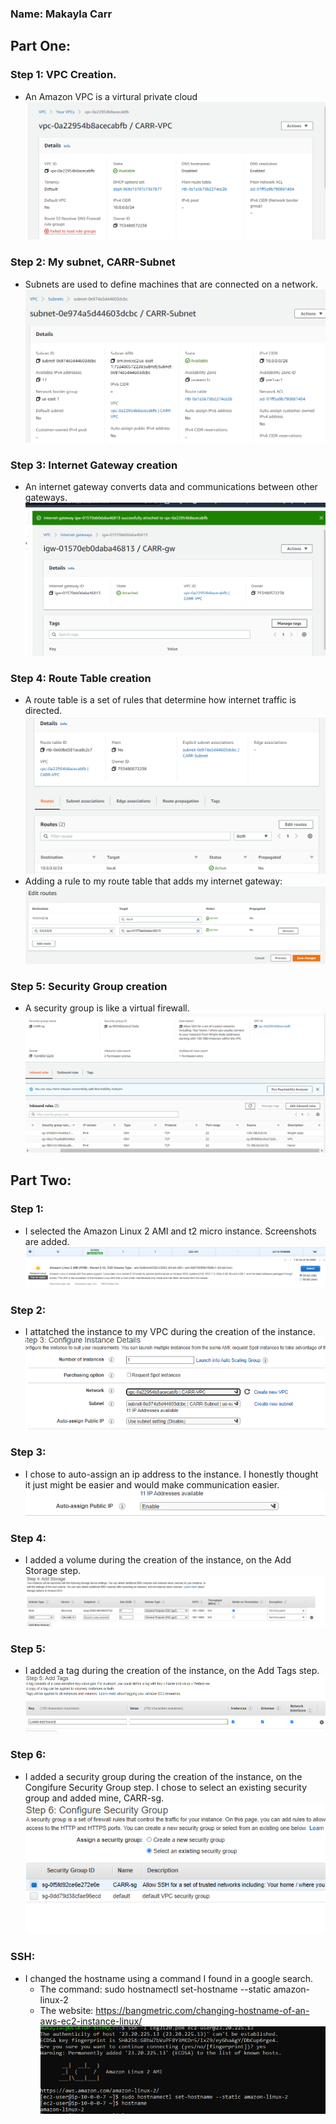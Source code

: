 ### Name: Makayla Carr

## Part One:
### Step 1: VPC Creation.
* An Amazon VPC is a virtural private cloud 
![Step1](screenshotCompilation/Step1.PNG?raw=true "Step 1")

### Step 2: My subnet, CARR-Subnet
* Subnets are used to define machines that are connected on a network. 
![Step2](screenshotCompilation/Step2.PNG?raw=true "Step 2")

### Step 3: Internet Gateway creation
* An internet gateway converts data and communications between other gateways.
![Step3](screenshotCompilation/Step3.PNG?raw=true "Step 3")

### Step 4: Route Table creation
* A route table is a set of rules that determine how internet traffic is directed.
![Step4](screenshotCompilation/Step4.PNG?raw=true "Step 4")
* Adding a rule to my route table that adds my internet gateway: 
![RTRule](screenshotCompilation/InternetGatewayRule.PNG?raw=true "Rule")
### Step 5: Security Group creation
* A security group is like a virtual firewall.
![Step5](screenshotCompilation/Step5.PNG?raw=true "Step 5")

## Part Two:

### Step 1:
* I selected the Amazon Linux 2 AMI and t2 micro instance. Screenshots are added.
![InstanceSelected](screenshotCompilation/instanceselected.PNG?raw=true "Instance Selected")
![AMIselected](screenshotCompilation/AMISELECTED.PNG?raw=true "AMI Selected")

### Step 2: 
* I attatched the instance to my VPC during the creation of the instance. 
![Part2Step2](screenshotCompilation/Part2Step2.PNG?raw=true "Part 2 Step 2")

### Step 3: 
* I chose to auto-assign an ip address to the instance. I honestly thought it just might be easier and would make communication easier.
![Part2Step3](screenshotCompilation/Part2Step3.PNG?raw=true "Part 2 Step 3")

### Step 4: 
* I added a volume during the creation of the instance, on the Add Storage step.
![Part2Step4](screenshotCompilation/Part2Step4.PNG?raw=true "Part 2 Step 4")

### Step 5:
* I added a tag during the creation of the instance, on the Add Tags step.
![Part2Step5](screenshotCompilation/Part2Step5.PNG?raw=true "Part 2 Step 5")

### Step 6:
* I added a security group during the creation of the instance, on the Congifure Security Group step. I chose to select an existing security group and added mine, CARR-sg.
![Part2Step6](screenshotCompilation/Part2Step6.PNG?raw=true "Part 2 Step 6")

### SSH:
* I changed the hostname using a command I found in a google search. 
  * The command: sudo hostnamectl set-hostname --static amazon-linux-2
  * The website: https://bangmetric.com/changing-hostname-of-an-aws-ec2-instance-linux/
![SSH](screenshotCompilation/SSH.PNG?raw=true "SSH") 

